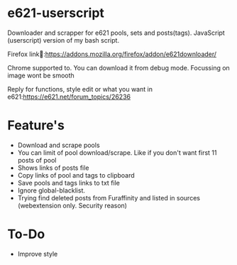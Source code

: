 # e621-userscript
Downloader and scrapper for e621 pools, sets and posts(tags). JavaScript (userscript) version of my bash script.

Firefox link🦊:https://addons.mozilla.org/firefox/addon/e621downloader/

Chrome supported to. You can download it from debug mode. Focussing on image wont be smooth

Reply for functions, style edit or what you want in e621:https://e621.net/forum_topics/26236

# Feature's

+ Download and scrape pools
+ You can limit of pool download/scrape. Like if you don't want first 11 posts of pool
+ Shows links of posts file
+ Copy links of pool and tags to clipboard
+ Save pools and tags links to txt file
+ Ignore global-blacklist.
+ Trying find deleted posts from Furaffinity and listed in sources (webextension only. Security reason)


# To-Do

+ Improve style
